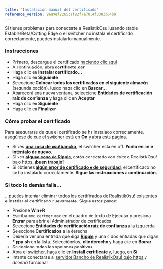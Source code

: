 ```yaml
---
title: "Instalación manual del certificado"
reference_version: 96a9ef2265cef92f7a7014f3303b74b9
---
```

Si tienes problemas para conectarte a RealistikOsu! usando stable Estable/Beta/Cutting Edge o el switcher no instala el certificado correctamente, puedes instalarlo manualmente.

### Instrucciones
- Primero, descargue el certificado [haciendo clic aquí](https://zxq.co/ripple/ripple-server-switcher/raw/commit/d206bffb6fc896bc9c5121b30ba302e9e31c1161/RippleServerSwitcher/Resources/certificate.cer)
- A continuación, abra **certificate.cer**
- Haga clic en **Instalar certificado...**
- Haga clic en **Siguiente**
- Seleccione **Colocar todos los certificados en el siguiente almacén** (segunda opción), luego haga clic en **Buscar...**
- Aparecerá una nueva ventana, seleccione **Entidades de certificación raíz de confianza** y haga clic en **Aceptar**
- Haga clic en **Siguiente**
- Haga clic en **Finalizar**

### Cómo probar el certificado
Para asegurarse de que el certificado se ha instalado correctamente, asegúrese de que el switcher está en **On** y abra [esta página](https://c.ppy.sh).  

- Si ves **[una cosa de osu!bancho](http://y.zxq.co/ubfzty.png)**, el switcher está en off. **Ponlo en on e inténtalo de nuevo.**  
- Si ves **[alguna cosa de Ripple](http://y.zxq.co/zphobw.png)**, estás conectado con éxito a RealistikOsu! bajo https, **¡buen trabajo!**  
- Si obtienes **[algún error de certificado o de seguridad](http://y.zxq.co/reaueu.png)**, el certificado no se ha instalado correctamente. **Sigue las instrucciones a continuación.**  

### Si todo lo demás falla...
...puedes intentar eliminar todos los certificados de RealistikOsu! existentes e instalar el certificado nuevamente. Sigue estos pasos:

- Presione **Win+R**  
- Escriba `mmc certmgr.msc` en el cuadro de texto de Ejecutar y presiona **Entrar** para abrir el Administrador de certificados  
- Seleccione **Entidades de certificación raíz de confianza** a la izquierda  
- Seleccione **Certificados** a la derecha  
- Debería ver una entrada que diga **[Ripple](http://y.zxq.co/bbyxev.png)** y una o dos entradas que digan **\*.ppy.sh** en la lista. Selecciónelos, **clic derecho** y haga clic en **Borrar**  
- Selecciona todas las opciones positivas  
- Abra el switcher, haga clic en **Install certificate** y, luego, en **Sí**  
- Intente conectarse al [servidor Bancho de RealistikOsu! bajo https](https://c.ppy.sh/) y _debería_ funcionar  
